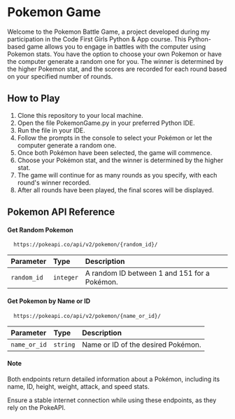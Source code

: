 
# Pokemon Game

Welcome to the Pokemon Battle Game, a project developed during my participation in the Code First Girls Python & App course. This Python-based game allows you to engage in battles with the computer using Pokemon stats. You have the option to choose your own Pokemon or have the computer generate a random one for you. The winner is determined by the higher Pokemon stat, and the scores are recorded for each round based on your specified number of rounds.


## How to Play

1. Clone this repository to your local machine.
2. Open the file PokemonGame.py in your preferred Python IDE.
3. Run the file in your IDE.
4. Follow the prompts in the console to select your Pokémon or let the computer generate a random one.
5. Once both Pokémon have been selected, the game will commence.
6. Choose your Pokémon stat, and the winner is determined by the higher stat.
7. The game will continue for as many rounds as you specify, with each round's winner recorded.
8. After all rounds have been played, the final scores will be displayed.




## Pokemon API Reference

#### Get Random Pokemon

```http
  https://pokeapi.co/api/v2/pokemon/{random_id}/

```

| Parameter | Type     | Description                |
| :-------- | :------- | :------------------------- |
| `random_id` | `integer` | A random ID between 1 and 151 for a Pokémon. |

#### Get Pokemon by Name or ID

```http
  https://pokeapi.co/api/v2/pokemon/{name_or_id}/

```

| Parameter | Type     | Description                       |
| :-------- | :------- | :-------------------------------- |
| `name_or_id`      | `string` | Name or ID of the desired Pokémon. |

#### Note

Both endpoints return detailed information about a Pokémon, including its name, ID, height, weight, attack, and speed stats.

Ensure a stable internet connection while using these endpoints, as they rely on the PokeAPI.